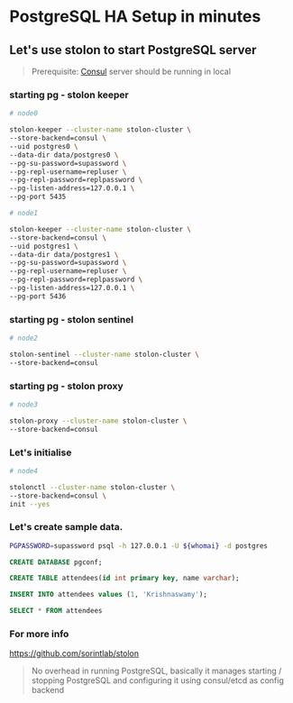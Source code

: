 # PostgreSQL HA Setup in minutes

## Let's use stolon to start PostgreSQL server

> Prerequisite: [Consul](https://www.consul.io/) server should be running in local

### starting pg - stolon keeper

```bash
# node0

stolon-keeper --cluster-name stolon-cluster \
--store-backend=consul \
--uid postgres0 \
--data-dir data/postgres0 \
--pg-su-password=supassword \
--pg-repl-username=repluser \
--pg-repl-password=replpassword \
--pg-listen-address=127.0.0.1 \
--pg-port 5435

```

```bash
# node1

stolon-keeper --cluster-name stolon-cluster \
--store-backend=consul \
--uid postgres1 \
--data-dir data/postgres1 \
--pg-su-password=supassword \
--pg-repl-username=repluser \
--pg-repl-password=replpassword \
--pg-listen-address=127.0.0.1 \
--pg-port 5436
```

### starting pg - stolon sentinel

```bash
# node2

stolon-sentinel --cluster-name stolon-cluster \
--store-backend=consul

```

### starting pg - stolon proxy

```bash
# node3

stolon-proxy --cluster-name stolon-cluster \
--store-backend=consul

```

### Let's initialise

```bash
# node4

stolonctl --cluster-name stolon-cluster \
--store-backend=consul \
init --yes

```

### Let's create sample data.

```bash
PGPASSWORD=supassword psql -h 127.0.0.1 -U ${whomai} -d postgres
```

```sql
CREATE DATABASE pgconf;

CREATE TABLE attendees(id int primary key, name varchar);

INSERT INTO attendees values (1, 'Krishnaswamy');

SELECT * FROM attendees
```

### For more info

https://github.com/sorintlab/stolon

> No overhead in running PostgreSQL, basically it manages starting / stopping PostgreSQL and configuring it using consul/etcd as config backend

